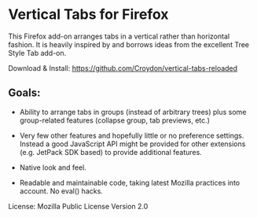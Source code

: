# Vertical Tabs for Firefox

This Firefox add-on arranges tabs in a vertical rather than horizontal
fashion. It is heavily inspired by and borrows ideas from the excellent
Tree Style Tab add-on.

Download & Install: https://github.com/Croydon/vertical-tabs-reloaded

## Goals:

* Ability to arrange tabs in groups (instead of arbitrary trees) plus
  some group-related features (collapse group, tab previews, etc.)

* Very few other features and hopefully little or no preference settings.
  Instead a good JavaScript API might be provided for other extensions
  (e.g. JetPack SDK based) to provide additional features.

* Native look and feel.

* Readable and maintainable code, taking latest Mozilla practices into
  account. No eval() hacks.

License: Mozilla Public License Version 2.0
